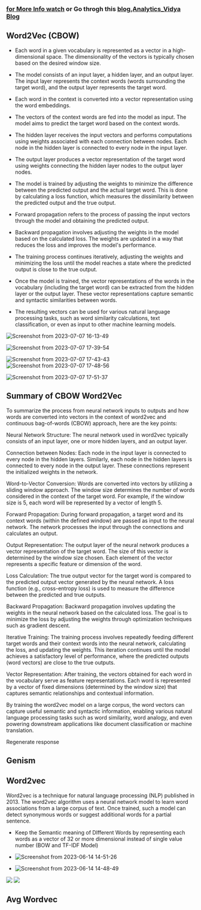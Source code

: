 
### [for More Info watch](https://www.youtube.com/watch?v=Q95SIG4g7SA&list=PLZoTAELRMXVMdJ5sqbCK2LiM0HhQVWNzm&index=31) or Go throgh this [blog](https://jalammar.github.io/illustrated-word2vec/),[Analytics_Vidya Blog](https://www.analyticsvidhya.com/blog/2021/07/word2vec-for-word-embeddings-a-beginners-guide/)

## Word2Vec (CBOW)
- Each word in a given vocabulary is represented as a vector in a high-dimensional space. The dimensionality of the vectors is typically chosen based on the desired window size.

- The model consists of an input layer, a hidden layer, and an output layer. The input layer represents the context words (words surrounding the target word), and the output layer represents the target word.

- Each word in the context is converted into a vector representation using the word embeddings.

- The vectors of the context words are fed into the model as input. The model aims to predict the target word based on the context words.

- The hidden layer receives the input vectors and performs computations using weights associated with each connection between nodes. Each node in the hidden layer is connected to every node in the input layer.

- The output layer produces a vector representation of the target word using weights connecting the hidden layer nodes to the output layer nodes.

- The model is trained by adjusting the weights to minimize the difference between the predicted output and the actual target word. This is done by calculating a loss function, which measures the dissimilarity between the predicted output and the true output.

- Forward propagation refers to the process of passing the input vectors through the model and obtaining the predicted output.

- Backward propagation involves adjusting the weights in the model based on the calculated loss. The weights are updated in a way that reduces the loss and improves the model's performance.

- The training process continues iteratively, adjusting the weights and minimizing the loss until the model reaches a state where the predicted output is close to the true output.

- Once the model is trained, the vector representations of the words in the vocabulary (including the target word) can be extracted from the hidden layer or the output layer. These vector representations capture semantic and syntactic similarities between words.

- The resulting vectors can be used for various natural language processing tasks, such as word similarity calculations, text classification, or even as input to other machine learning models.


![Screenshot from 2023-07-07 16-13-49](https://github.com/chethanhn29/Personal-Collection-of-Resources-to-learn/assets/110838853/d74790cc-f7ed-44d0-820d-0965e6541186)

![Screenshot from 2023-07-07 17-39-54](https://github.com/chethanhn29/Personal-Collection-of-Resources-to-learn/assets/110838853/c07c7e4a-7316-400e-8c0b-a71e477b30b9)

![Screenshot from 2023-07-07 17-43-43](https://github.com/chethanhn29/Personal-Collection-of-Resources-to-learn/assets/110838853/b98120b0-a099-4394-a325-ca218137cef7)
![Screenshot from 2023-07-07 17-48-56](https://github.com/chethanhn29/Personal-Collection-of-Resources-to-learn/assets/110838853/585e80ac-3262-414d-9ce2-e3453a68d93a)


![Screenshot from 2023-07-07 17-51-37](https://github.com/chethanhn29/Personal-Collection-of-Resources-to-learn/assets/110838853/502df1bf-b4ea-435c-bb5b-98dd74de870f)

## Summary of CBOW Word2Vec
To summarize the process from neural network inputs to outputs and how words are converted into vectors in the context of word2vec and continuous bag-of-words (CBOW) approach, here are the key points:

Neural Network Structure: The neural network used in word2vec typically consists of an input layer, one or more hidden layers, and an output layer.

Connection between Nodes: Each node in the input layer is connected to every node in the hidden layers. Similarly, each node in the hidden layers is connected to every node in the output layer. These connections represent the initialized weights in the network.

Word-to-Vector Conversion: Words are converted into vectors by utilizing a sliding window approach. The window size determines the number of words considered in the context of the target word. For example, if the window size is 5, each word will be represented by a vector of length 5.

Forward Propagation: During forward propagation, a target word and its context words (within the defined window) are passed as input to the neural network. The network processes the input through the connections and calculates an output.

Output Representation: The output layer of the neural network produces a vector representation of the target word. The size of this vector is determined by the window size chosen. Each element of the vector represents a specific feature or dimension of the word.

Loss Calculation: The true output vector for the target word is compared to the predicted output vector generated by the neural network. A loss function (e.g., cross-entropy loss) is used to measure the difference between the predicted and true outputs.

Backward Propagation: Backward propagation involves updating the weights in the neural network based on the calculated loss. The goal is to minimize the loss by adjusting the weights through optimization techniques such as gradient descent.

Iterative Training: The training process involves repeatedly feeding different target words and their context words into the neural network, calculating the loss, and updating the weights. This iteration continues until the model achieves a satisfactory level of performance, where the predicted outputs (word vectors) are close to the true outputs.

Vector Representation: After training, the vectors obtained for each word in the vocabulary serve as feature representations. Each word is represented by a vector of fixed dimensions (determined by the window size) that captures semantic relationships and contextual information.

By training the word2vec model on a large corpus, the word vectors can capture useful semantic and syntactic information, enabling various natural language processing tasks such as word similarity, word analogy, and even powering downstream applications like document classification or machine translation.





Regenerate response




## Genism

## Word2vec

Word2vec is a technique for natural language processing (NLP) published in 2013. The word2vec algorithm uses a neural network model to learn word associations from a large corpus of text. Once trained, such a model can detect synonymous words or suggest additional words for a partial sentence.

  - Keep the Semantic meaning of DIfferent Words by representing each words as a vector of  32 or more dimensional instead of single  value number (BOW and TF-IDF Model)
  - ![Screenshot from 2023-06-14 14-51-26](https://github.com/chethanhn29/Personal-Collection-of-Resources-to-learn/assets/110838853/0d55eff4-b150-4c9d-ae47-d2bb43c790dd)

  - ![Screenshot from 2023-06-14 14-48-49](https://github.com/chethanhn29/Personal-Collection-of-Resources-to-learn/assets/110838853/123b05cb-48fc-47ed-a822-f48723ef2e7c)

![](https://miro.medium.com/v2/resize:fit:678/1*5F4TXdFYwqi-BWTToQPIfg.jpeg)
![](https://www.samyzaf.com/ML/nlp/word2vec2.png)

## Avg Wordvec



